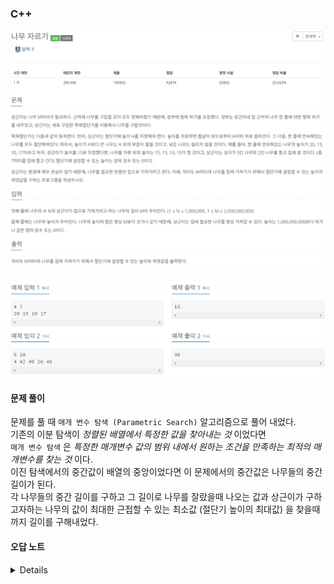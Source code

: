 ### C++

![Alt text](%EB%AC%B8%EC%A0%9C.PNG "문제")

![Alt text](%EC%98%88%EC%A0%9C.PNG "예제")

#### 문제 풀이
문제를 풀 때 `매개 변수 탐색 (Parametric Search)` 알고리즘으로 풀어 내었다.   
기존의 이분 탐색이 *정렬된 배열에서 특정한 값을 찾아내는 것* 이었다면   
 `매개 변수 탐색` 은 *특정한 매개변수 값의 범위 내에서 원하는 조건을 만족하는 최적의 매개변수를 찾는 것* 이다.   
 이진 탐색에서의 중간값이 배열의 중앙이었다면 이 문제에서의 중간값은 나무들의 중간 길이가 된다.   
 각 나무들의 중간 길이를 구하고 그 길이로 나무를 잘랐을때 나오는 값과 상근이가 구하고자하는 나무의 값이 최대한 근접할 수 있는 최소값 (절단기 높이의 최대값) 을 찾을때까지 길이를 구해내었다.

 #### 오답 노트
 <details>

    ```c++
    #include <iostream>
    #include <algorithm>
    #include <array>
    #include <vector>

    int N, M, tree;
    std::vector<int> trees;

    int    binary_search();
    bool    cut(int idx);

    int main() {
        std::ios::sync_with_stdio(false);
	    std::cin.tie(nullptr);
	    std::cout.tie(nullptr);

        std::cin >> N >> M;
        for (int i = 0; i < N; i++) {
            std::cin >> tree;
            trees.push_back(tree);
        }
    std::sort(trees.begin(), trees.end());
    std::cout << binary_search();
    }

    int    binary_search() {
        int down = 0, mid, up = trees[N - 1], result = 0;
    
        while (down + 1 < up) {
            mid = (down + up) / 2;
            if (cut(mid)) {
                up = mid;
                result = up;
            }
            else {
                down = mid;
            }
        }
        return (result);
    }

    bool    cut(int height) {
        int sum = 0, cutted;
        for (int i = N - 1; i >= 0; i--) {
            if (trees[i] > height) {
                sum += trees[i] - height;
            }
            else {
                break;
            }
        }
        if (sum > M) {
            return (false);
        }
        else {
            return (true);
        }
    }
    ```

 </details>

